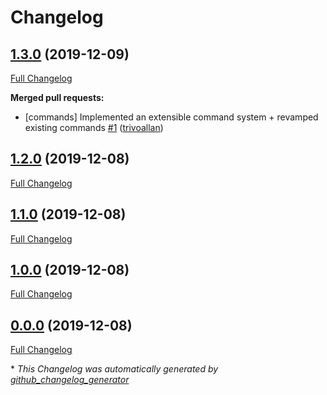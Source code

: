 # Changelog

## [1.3.0](https://github.com/constructions-incongrues/org.incongru.pinacotron/tree/1.3.0) (2019-12-09)

[Full Changelog](https://github.com/constructions-incongrues/org.incongru.pinacotron/compare/1.2.0...1.3.0)

**Merged pull requests:**

- \[commands\] Implemented an extensible command system + revamped existing commands [\#1](https://github.com/constructions-incongrues/org.incongru.pinacotron/pull/1) ([trivoallan](https://github.com/trivoallan))

## [1.2.0](https://github.com/constructions-incongrues/org.incongru.pinacotron/tree/1.2.0) (2019-12-08)

[Full Changelog](https://github.com/constructions-incongrues/org.incongru.pinacotron/compare/1.1.0...1.2.0)

## [1.1.0](https://github.com/constructions-incongrues/org.incongru.pinacotron/tree/1.1.0) (2019-12-08)

[Full Changelog](https://github.com/constructions-incongrues/org.incongru.pinacotron/compare/1.0.0...1.1.0)

## [1.0.0](https://github.com/constructions-incongrues/org.incongru.pinacotron/tree/1.0.0) (2019-12-08)

[Full Changelog](https://github.com/constructions-incongrues/org.incongru.pinacotron/compare/0.0.0...1.0.0)

## [0.0.0](https://github.com/constructions-incongrues/org.incongru.pinacotron/tree/0.0.0) (2019-12-08)

[Full Changelog](https://github.com/constructions-incongrues/org.incongru.pinacotron/compare/6ab744c1bdce5cebcb1d234fe33a458ab1887962...0.0.0)



\* *This Changelog was automatically generated by [github_changelog_generator](https://github.com/github-changelog-generator/github-changelog-generator)*
